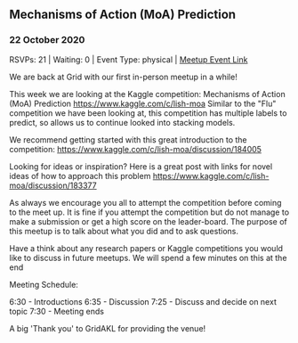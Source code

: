 ## Mechanisms of Action (MoA) Prediction
### 22 October 2020
RSVPs: 21 | Waiting: 0 | Event Type: physical | [Meetup Event Link](https://www.meetup.com/Data-Science-Discussion-Auckland/events/272808808)

We are back at Grid with our first in-person meetup in a while!

This week we are looking at the Kaggle competition: Mechanisms of Action (MoA) Prediction https://www.kaggle.com/c/lish-moa Similar to the "Flu" competition we have been looking at, this competition has multiple labels to predict, so allows us to continue looked into stacking models.

We recommend getting started with this great introduction to the competition: https://www.kaggle.com/c/lish-moa/discussion/184005

Looking for ideas or inspiration? Here is a great post with links for novel ideas of how to approach this problem https://www.kaggle.com/c/lish-moa/discussion/183377

As always we encourage you all to attempt the competition before coming to the meet up. It is fine if you attempt the competition but do not manage to make a submission or get a high score on the leader-board. The purpose of this meetup is to talk about what you did and to ask questions.

Have a think about any research papers or Kaggle competitions you would like to discuss in future meetups. We will spend a few minutes on this at the end

Meeting Schedule:

6:30 - Introductions
6:35 - Discussion
7:25 - Discuss and decide on next topic
7:30 - Meeting ends

A big 'Thank you' to GridAKL for providing the venue!
